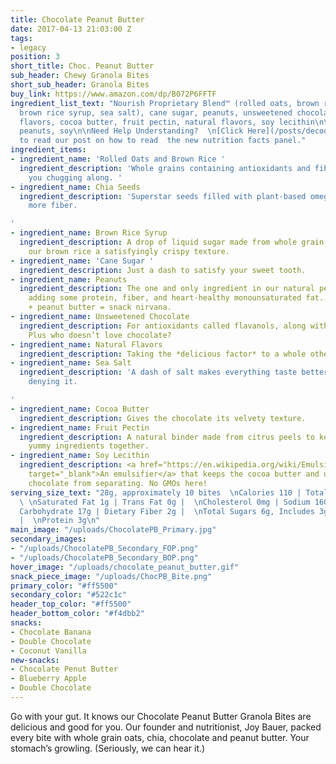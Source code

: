 ```yaml
---
title: Chocolate Peanut Butter
date: 2017-04-13 21:03:00 Z
tags:
- legacy
position: 3
short_title: Choc. Peanut Butter
sub_header: Chewy Granola Bites
short_sub_header: Granola Bites
buy_link: https://www.amazon.com/dp/B072P6FFTF
ingredient_list_text: "Nourish Proprietary Blend™ (rolled oats, brown rice, chia seeds,
  brown rice syrup, sea salt), cane sugar, peanuts, unsweetened chocolate, natural
  flavors, cocoa butter, fruit pectin, natural flavors, soy lecithin\n\ncontains:
  peanuts, soy\n\nNeed Help Understanding?  \n[Click Here](/posts/decoding-the-nutrition-facts-panel)
  to read our post on how to read  the new nutrition facts panel."
ingredient_items:
- ingredient_name: 'Rolled Oats and Brown Rice '
  ingredient_description: 'Whole grains containing antioxidants and fiber that keep
    you chugging along. '
- ingredient_name: Chia Seeds
  ingredient_description: 'Superstar seeds filled with plant-based omega-3 fats and
    more fiber.

'
- ingredient_name: Brown Rice Syrup
  ingredient_description: A drop of liquid sugar made from whole grain rice, giving
    our brown rice a satisfyingly crispy texture.
- ingredient_name: 'Cane Sugar '
  ingredient_description: Just a dash to satisfy your sweet tooth.
- ingredient_name: Peanuts
  ingredient_description: The one and only ingredient in our natural peanut butter,
    adding some protein, fiber, and heart-healthy monounsaturated fat. Plus, chocolate
    + peanut butter = snack nirvana.
- ingredient_name: Unsweetened Chocolate
  ingredient_description: For antioxidants called flavanols, along with some fiber.
    Plus who doesn’t love chocolate?
- ingredient_name: Natural Flavors
  ingredient_description: Taking the *delicious factor* to a whole other level.
- ingredient_name: Sea Salt
  ingredient_description: 'A dash of salt makes everything taste better, there’s no
    denying it.

'
- ingredient_name: Cocoa Butter
  ingredient_description: Gives the chocolate its velvety texture.
- ingredient_name: Fruit Pectin
  ingredient_description: A natural binder made from citrus peels to keep all our
    yummy ingredients together.
- ingredient_name: Soy Lecithin
  ingredient_description: <a href="https://en.wikipedia.org/wiki/Emulsion#Emulsifiers"
    target="_blank">An emulsifier</a> that keeps the cocoa butter and unsweetened
    chocolate from separating. No GMOs here!
serving_size_text: "28g, approximately 10 bites  \nCalories 110 | Total Fat 3.5g |
  \ \nSaturated Fat 1g | Trans Fat 0g |  \nCholesterol 0mg | Sodium 160mg |  \nTotal
  Carbohydrate 17g | Dietary Fiber 2g |  \nTotal Sugars 6g, Includes 3g Added Sugars
  |  \nProtein 3g\n"
main_image: "/uploads/ChocolatePB_Primary.jpg"
secondary_images:
- "/uploads/ChocolatePB_Secondary_FOP.png"
- "/uploads/ChocolatePB_Secondary_BOP.png"
hover_image: "/uploads/chocolate_peanut_butter.gif"
snack_piece_image: "/uploads/ChocPB_Bite.png"
primary_color: "#ff5500"
secondary_color: "#522c1c"
header_top_color: "#ff5500"
header_bottom_color: "#f4dbb2"
snacks:
- Chocolate Banana
- Double Chocolate
- Coconut Vanilla
new-snacks:
- Chocolate Penut Butter
- Blueberry Apple
- Double Chocolate
---
```


Go with your gut. It knows our Chocolate Peanut Butter Granola Bites are delicious and good for you. 
Our founder and nutritionist, Joy Bauer, packed every bite with whole grain oats, chia, chocolate and peanut butter. Your stomach’s growling. (Seriously, we can hear it.)